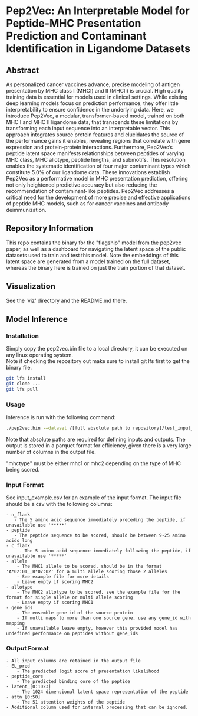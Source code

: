 # Pep2Vec: An Interpretable Model for Peptide-MHC Presentation Prediction and Contaminant Identification in Ligandome Datasets
## Abstract

As personalized cancer vaccines advance, precise modeling of antigen presentation by MHC class I (MHCI) and II (MHCII) is crucial. High quality training data is essential for models used in clinical settings. While existing deep learning models focus on prediction performance, they offer little interpretability to ensure confidence in the underlying data. Here, we introduce Pep2Vec, a modular, transformer-based model, trained on both MHC I and MHC II ligandome data, that transcends these limitations  by transforming each input sequence into an interpretable vector. This approach integrates source protein features and elucidates the source of the performance gains it enables, revealing regions that correlate with gene expression and protein-protein interactions. Furthermore, Pep2Vec’s peptide latent space manifests relationships between peptides of varying MHC class, MHC allotype, peptide lengths, and submotifs. This resolution enables the systematic identification of four major contaminant types which constitute 5.0% of our ligandome data. These innovations establish Pep2Vec as a performative model in MHC presentation prediction, offering not only heightened predictive accuracy but also reducing the recommendation of contaminant-like peptides. Pep2Vec addresses a critical need for the development of more precise and effective applications of peptide MHC models, such as for cancer vaccines and antibody deimmunization.


## Repository Information
This repo contains the binary for the "flagship" model from the pep2vec paper, as well as a dashboard for navigating the latent space of the public datasets used to train and test this model.  Note the embeddings of this latent space are generated from a model trained on the full dataset, whereas the binary here is trained on just the train portion of that dataset.   

## Visualization
See the 'viz' directory and the README.md there.

## Model Inference
### Installation
Simply copy the pep2vec.bin file to a local directory, it can be executed on any linux operating system.  
Note if checking the repository out make sure to install git lfs first to get the binary file.  
```bash
git lfs install
git clone ...
git lfs pull
```

### Usage
Inference is run with the following command:
```bash
./pep2vec.bin -–dataset /[full absolute path to repository]/test_input_mhc1.csv -–output_location [full absolute path to output folder]/test_output.parquet --mhctype mhc1 
```

Note that absolute paths are required for defining inputs and outputs.  The output is stored in a parquet format for efficiency, given there is a very large number of columns in the output file.

"mhctype" must be either mhc1 or mhc2 depending on the type of MHC being scored.

### Input Format
See input_example.csv for an example of the input format.  The input file should be a csv with the following columns:

    - n_flank
       - The 5 amino acid sequence immediately preceding the peptide, if unavailable use '*****'
    - peptide
       - The peptide sequence to be scored, should be between 9-25 amino acids long
    - c_flank
         - The 5 amino acid sequence immediately following the peptide, if unavailable use '*****'
    - allele
        - The MHC1 allele to be scored, should be in the format 'A*02:01__B*07:02' for a multi allele scoring those 2 alleles
        - See example file for more details
        - Leave empty if scoring MHC2
    - allotype
        - The MHC2 allotype to be scored, see the example file for the format for single allele or multi allele scoring
        - Leave empty if scoring MHC1
    - gene_ids
        - The ensemble gene id of the source protein
        - If multi maps to more than one source gene, use any gene_id with mapping
        - If unavailable leave empty, however this provided model has undefined performance on peptides without gene_ids

    

### Output Format
    - All input columns are retained in the output file
    - EL_pred
        - The predicted logit score of presentation likelihood
    - peptide_core
        - The predicted binding core of the peptide
    - latent_[0:1023]
        - The 1024 dimensional latent space representation of the peptide
    - attn_[0:50]
        - The 51 attention weights of the peptide
    - Additional column used for internal processing that can be ignored.
